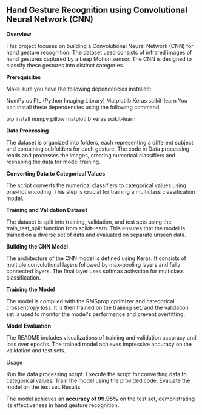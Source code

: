 ## **Hand Gesture Recognition using Convolutional Neural Network (CNN)**

**Overview**

This project focuses on building a Convolutional Neural Network (CNN) for hand gesture recognition. The dataset used consists of infrared images of hand gestures captured by a Leap Motion sensor. The CNN is designed to classify these gestures into distinct categories.

**Prerequisites**

Make sure you have the following dependencies installed:

NumPy
os
PIL (Python Imaging Library)
Matplotlib
Keras
scikit-learn
You can install these dependencies using the following command:

pip install numpy pillow matplotlib keras scikit-learn

**Data Processing**

The dataset is organized into folders, each representing a different subject and containing subfolders for each gesture. The code in Data processing reads and processes the images, creating numerical classifiers and reshaping the data for model training.

**Converting Data to Categorical Values**

The script converts the numerical classifiers to categorical values using one-hot encoding. This step is crucial for training a multiclass classification model.

**Training and Validation Dataset**

The dataset is split into training, validation, and test sets using the train_test_split function from scikit-learn. This ensures that the model is trained on a diverse set of data and evaluated on separate unseen data.

**Building the CNN Model**

The architecture of the CNN model is defined using Keras. It consists of multiple convolutional layers followed by max-pooling layers and fully connected layers. The final layer uses softmax activation for multiclass classification.

**Training the Model**

The model is compiled with the RMSprop optimizer and categorical crossentropy loss. It is then trained on the training set, and the validation set is used to monitor the model's performance and prevent overfitting.

**Model Evaluation**

The README includes visualizations of training and validation accuracy and loss over epochs. The trained model achieves impressive accuracy on the validation and test sets.

Usage

Run the data processing script.
Execute the script for converting data to categorical values.
Train the model using the provided code.
Evaluate the model on the test set.
Results

The model achieves an **accuracy of 99.95%** on the test set, demonstrating its effectiveness in hand gesture recognition.

